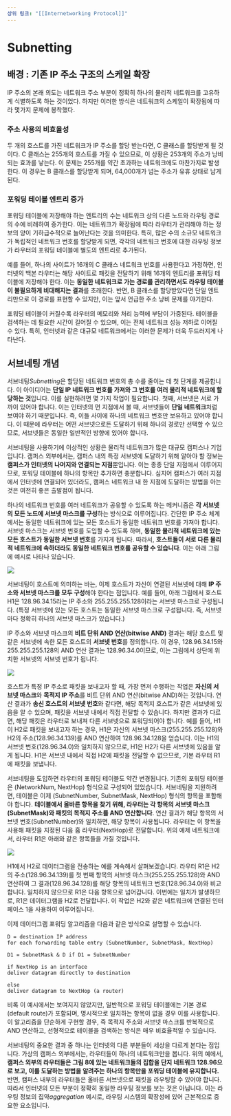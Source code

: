 ```yaml
---
상위 링크: "[[Internetworking Protocol]]"
---
```

# Subnetting

## 배경 : 기존 IP 주소 구조의 스케일 확장
IP 주소의 본래 의도는 네트워크 주소 부분이 정확히 하나의 물리적 네트워크를 고유하게 식별하도록 하는 것이었다. 하지만 이러한 방식은 네트워크의 스케일이 확장됨에 따라 몇가지 문제에 봉착했다.

### 주소 사용의 비효율성
두 개의 호스트를 가진 네트워크가 IP 주소를 할당 받는다면, C 클래스를 할당받게 될 것이다. C 클래스는 255개의 호스트를 가질 수 있으므로, 이 상황은 253개의 주소가 낭비되는 효과를 낳는다.
이 문제는 255개를 약간 초과하는 네트워크에도 마찬가지로 발생한다. 이 경우는 B 클래스를 할당받게 되며, 64,000개가 넘는 주소가 유휴 상태로 남게 된다.

### 포워딩 테이블 엔트리 증가
포워딩 테이블에 저장해야 하는 엔트리의 수는 네트워크 상의 다른 노드와 라우팅 경로의 수에 비례하여 증가한다. 이는 네트워크가 확장됨에 따라 라우터가 관리해야 하는 정보의 양이 기하급수적으로 늘어난다는 것을 의미한다. 특히, 많은 수의 소규모 네트워크가 독립적인 네트워크 번호를 할당받게 되면, 각각의 네트워크 번호에 대한 라우팅 정보가 라우터의 포워딩 테이블에 별도의 엔트리로 추가된다.

예를 들어, 하나의 사이트가 16개의 C 클래스 네트워크 번호를 사용한다고 가정하면, 인터넷의 백본 라우터는 해당 사이트로 패킷을 전달하기 위해 16개의 엔트리를 포워딩 테이블에 저장해야 한다. 이는 **동일한 네트워크로 가는 경로를 관리하면서도 라우팅 테이블이 불필요하게 비대해지는 결과**를 초래한다. 반면, B 클래스를 할당받았다면 단일 엔트리만으로 이 경로를 표현할 수 있지만, 이는 앞서 언급한 주소 낭비 문제를 야기한다.

포워딩 테이블이 커질수록 라우터의 메모리와 처리 능력에 부담이 가중된다. 테이블을 검색하는 데 필요한 시간이 길어질 수 있으며, 이는 전체 네트워크 성능 저하로 이어질 수 있다. 특히, 인터넷과 같은 대규모 네트워크에서는 이러한 문제가 더욱 두드러지게 나타난다.

## 서브네팅 개념
서브네팅*Subnetting*은 할당된 네트워크 번호의 총 수를 줄이는 데 첫 단계를 제공합니다. 이 아이디어는 **단일 IP 네트워크 번호를 가져와 그 번호를 여러 물리적 네트워크에 할당하는 것**입니다. 이를 실현하려면 몇 가지 작업이 필요합니다. 첫째, 서브넷은 서로 가까이 있어야 합니다. 이는 인터넷의 먼 지점에서 볼 때, 서브넷들이 **단일 네트워크**처럼 보여야 하기 때문입니다. 즉, 이들 사이에 하나의 네트워크 번호만 보유하고 있어야 합니다. 이 때문에 라우터는 어떤 서브넷으로든 도달하기 위해 하나의 경로만 선택할 수 있으므로, 서브넷들은 동일한 일반적인 방향에 있어야 합니다.

서브네팅을 사용하기에 이상적인 상황은 물리적 네트워크가 많은 대규모 캠퍼스나 기업입니다. 캠퍼스 외부에서는, 캠퍼스 내의 특정 서브넷에 도달하기 위해 알아야 할 정보는 **캠퍼스가 인터넷의 나머지와 연결되는 지점**뿐입니다. 이는 종종 단일 지점에서 이루어지므로, 포워딩 테이블에 하나의 항목만 추가하면 충분합니다. 심지어 캠퍼스가 여러 지점에서 인터넷에 연결되어 있더라도, 캠퍼스 네트워크 내 한 지점에 도달하는 방법을 아는 것은 여전히 좋은 출발점이 됩니다.

하나의 네트워크 번호를 여러 네트워크가 공유할 수 있도록 하는 메커니즘은 **각 서브넷의 모든 노드에 서브넷 마스크를 구성**하는 방식으로 이루어집니다. 간단한 IP 주소 체계에서는 동일한 네트워크에 있는 모든 호스트가 동일한 네트워크 번호를 가져야 합니다. 서브넷 마스크는 서브넷 번호를 도입할 수 있도록 하며, **동일한 물리적 네트워크에 있는 모든 호스트가 동일한 서브넷 번호**를 가지게 됩니다. 따라서, **호스트들이 서로 다른 물리적 네트워크에 속하더라도 동일한 네트워크 번호를 공유할 수 있습니다**. 이는 아래 그림에 예시로 나타나 있습니다.

![](https://i.imgur.com/7gPcEXa.png)

서브네팅이 호스트에 의미하는 바는, 이제 호스트가 자신이 연결된 서브넷에 대해 **IP 주소와 서브넷 마스크를 모두 구성**해야 한다는 점입니다. 예를 들어, 아래 그림에서 호스트 H1은 128.96.34.15라는 IP 주소와 255.255.255.128이라는 서브넷 마스크로 구성됩니다. (특정 서브넷에 있는 모든 호스트는 동일한 서브넷 마스크로 구성됩니다. 즉, 서브넷마다 정확히 하나의 서브넷 마스크가 있습니다.)

IP 주소와 서브넷 마스크의 **비트 단위 AND 연산(bitwise AND)** 결과는 해당 호스트 및 같은 서브넷에 속한 모든 호스트의 **서브넷 번호**를 정의합니다. 이 경우, 128.96.34.15와 255.255.255.128의 AND 연산 결과는 128.96.34.0이므로, 이는 그림에서 상단에 위치한 서브넷의 서브넷 번호가 됩니다.

![](https://i.imgur.com/TlhSQ4G.png)

호스트가 특정 IP 주소로 패킷을 보내고자 할 때, 가장 먼저 수행하는 작업은 **자신의 서브넷 마스크**와 **목적지 IP 주소**를 비트 단위 AND 연산(bitwise AND)하는 것입니다. 연산 결과가 **송신 호스트의 서브넷 번호**와 같다면, 해당 목적지 호스트가 같은 서브넷에 있음을 알 수 있으며, 패킷을 서브넷 내에서 직접 전달할 수 있습니다. 하지만 결과가 다르면, 해당 패킷은 라우터로 보내져 다른 서브넷으로 포워딩되어야 합니다. 예를 들어, H1이 H2로 패킷을 보내고자 하는 경우, H1은 자신의 서브넷 마스크(255.255.255.128)와 H2의 주소(128.96.34.139)를 AND 연산하여 128.96.34.128을 얻습니다. 이는 H1의 서브넷 번호(128.96.34.0)와 일치하지 않으므로, H1은 H2가 다른 서브넷에 있음을 알게 됩니다. H1은 서브넷 내에서 직접 H2에 패킷을 전달할 수 없으므로, 기본 라우터 R1에 패킷을 보냅니다.

서브네팅을 도입하면 라우터의 포워딩 테이블도 약간 변경됩니다. 기존의 포워딩 테이블은 (NetworkNum, NextHop) 형식으로 구성되어 있었습니다. 서브네팅을 지원하려면, 테이블은 이제 (SubnetNumber, SubnetMask, NextHop) 형식의 항목을 포함해야 합니다. **테이블에서 올바른 항목을 찾기 위해, 라우터는 각 항목의 서브넷 마스크(SubnetMask)와 패킷의 목적지 주소를 AND 연산합니다**. 연산 결과가 해당 항목의 서브넷 번호(SubnetNumber)와 일치하면, 해당 항목이 사용됩니다. 라우터는 이 항목을 사용해 패킷을 지정된 다음 홉 라우터(NextHop)로 전달합니다. 위의 예제 네트워크에서, 라우터 R1은 아래와 같은 항목들을 가질 것입니다.

![](https://i.imgur.com/uRRk1Bd.png)

H1에서 H2로 데이터그램을 전송하는 예를 계속해서 살펴보겠습니다. 라우터 R1은 H2의 주소(128.96.34.139)를 첫 번째 항목의 서브넷 마스크(255.255.255.128)와 AND 연산하여 그 결과(128.96.34.128)를 해당 항목의 네트워크 번호(128.96.34.0)와 비교합니다. 일치하지 않으므로 R1은 다음 항목으로 넘어갑니다. 이번에는 일치가 발생하므로, R1은 데이터그램을 H2로 전달합니다. 이 작업은 H2와 같은 네트워크에 연결된 인터페이스 1을 사용하여 이루어집니다.

이제 데이터그램 포워딩 알고리즘을 다음과 같은 방식으로 설명할 수 있습니다.
```
D = destination IP address  
for each forwarding table entry (SubnetNumber, SubnetMask, NextHop)

D1 = SubnetMask & D if D1 = SubnetNumber

if NextHop is an interface  
deliver datagram directly to destination

else  
deliver datagram to NextHop (a router)
```

비록 이 예시에서는 보여지지 않았지만, 일반적으로 포워딩 테이블에는 기본 경로(default route)가 포함되며, 명시적으로 일치하는 항목이 없을 경우 이를 사용합니다. 이 알고리즘을 단순하게 구현할 경우, 즉 목적지 주소와 서브넷 마스크를 반복적으로 AND 연산하고, 선형적으로 테이블을 검색하는 방식은 매우 비효율적일 수 있습니다.

서브네팅의 중요한 결과 중 하나는 인터넷의 다른 부분들이 세상을 다르게 본다는 점입니다. 가상의 캠퍼스 외부에서는, 라우터들이 하나의 네트워크만을 봅니다. 위의 예에서, **캠퍼스 외부의 라우터들은 그림 8에 있는 네트워크들의 집합을 단지 네트워크 128.96으로 보고, 이를 도달하는 방법을 알려주는 하나의 항목만을 포워딩 테이블에 유지합니다.** 반면, 캠퍼스 내부의 라우터들은 올바른 서브넷으로 패킷을 라우팅할 수 있어야 합니다. 따라서 인터넷의 모든 부분이 정확히 동일한 라우팅 정보를 보는 것은 아닙니다. 이는 라우팅 정보의 집약*aggregation* 예시로, 라우팅 시스템의 확장성에 있어 근본적으로 중요한 요소입니다. 
